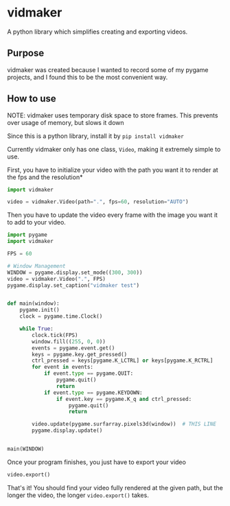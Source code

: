 # vidmaker

A python library which simplifies creating and exporting videos.

## Purpose

vidmaker was created because I wanted to record some of my pygame projects, and I found this to be the most convenient way.

## How to use

NOTE: vidmaker uses temporary disk space to store frames. This prevents over usage of memory, but slows it down

Since this is a python library, install it by `pip install vidmaker`

Currently vidmaker only has one class, `Video`, making it extremely simple to use.

First, you have to initialize your video with the path you want it to render at the fps and the resolution\*

```py
import vidmaker

video = vidmaker.Video(path=".", fps=60, resolution="AUTO")
```

Then you have to update the video every frame with the image you want it to add to your video.

```py
import pygame
import vidmaker

FPS = 60

# Window Management
WINDOW = pygame.display.set_mode((300, 300))
video = vidmaker.Video(".", FPS)
pygame.display.set_caption("vidmaker test")


def main(window):
    pygame.init()
    clock = pygame.time.Clock()

    while True:
        clock.tick(FPS)
        window.fill((255, 0, 0))
        events = pygame.event.get()
        keys = pygame.key.get_pressed()
        ctrl_pressed = keys[pygame.K_LCTRL] or keys[pygame.K_RCTRL]
        for event in events:
            if event.type == pygame.QUIT:
                pygame.quit()
                return
            if event.type == pygame.KEYDOWN:
                if event.key == pygame.K_q and ctrl_pressed:
                    pygame.quit()
                    return

        video.update(pygame.surfarray.pixels3d(window))  # THIS LINE
        pygame.display.update()


main(WINDOW)
```

Once your program finishes, you just have to export your video

```py
video.export()
```

That's it! You should find your video fully rendered at the given path, but the longer the video, the longer `video.export()` takes.
